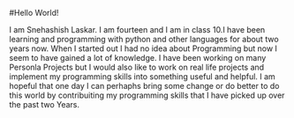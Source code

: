 #Hello World!

I am Snehashish Laskar. I am fourteen and I am in class 10.I have been learning and programming with python and other languages for about two years now.
When I started out I had no idea about Programming but now I seem to have gained a lot of knowledge. I have been working on many Personla Projects but I would 
also like to work on real life projects and implement my programming skills into something useful and helpful. I am hopeful that one day I can perhaphs bring some change or do better to do this world by contribuiting my programming skills that I have picked up over the past two Years.

